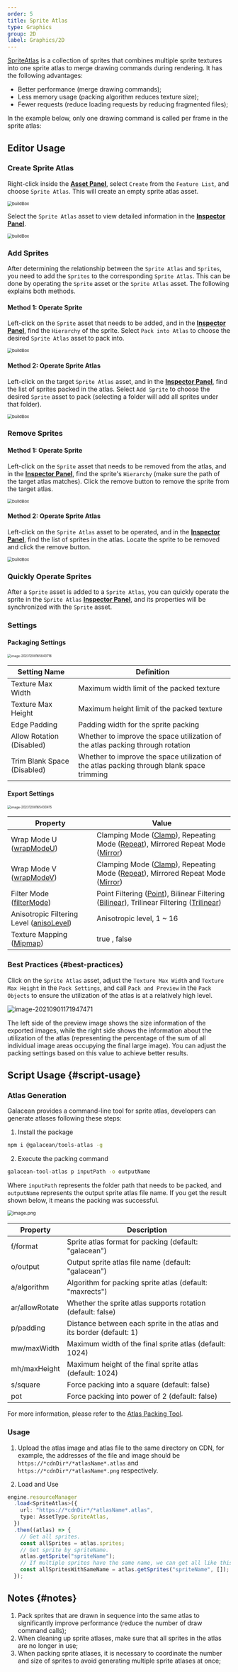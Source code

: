 ```yaml
---
order: 5
title: Sprite Atlas
type: Graphics
group: 2D
label: Graphics/2D
---
```


[SpriteAtlas](/apis/core/#SpriteAtlas) is a collection of sprites that combines multiple sprite textures into one sprite atlas to merge drawing commands during rendering. It has the following advantages:

- Better performance (merge drawing commands);
- Less memory usage (packing algorithm reduces texture size);
- Fewer requests (reduce loading requests by reducing fragmented files);

In the example below, only one drawing command is called per frame in the sprite atlas:

<playground src="sprite-atlas.ts"></playground>

## Editor Usage

### Create Sprite Atlas

Right-click inside the **[Asset Panel](/en/docs/assets-interface)**, select `Create` from the `Feature List`, and choose `Sprite Atlas`. This will create an empty sprite atlas asset.

<img src="https://mdn.alipayobjects.com/huamei_w6ifet/afts/img/A*W-HZSrvAiG8AAAAAAAAAAAAADjCHAQ/original" alt="buildBox" style="zoom: 67%;" />

Select the `Sprite Atlas` asset to view detailed information in the **[Inspector Panel](/en/docs/interface-inspector)**.

<img src="https://mdn.alipayobjects.com/huamei_w6ifet/afts/img/A*LW0JS7v5dP8AAAAAAAAAAAAADjCHAQ/original" alt="buildBox" style="zoom: 67%;" />

### Add Sprites

After determining the relationship between the `Sprite Atlas` and `Sprites`, you need to add the `Sprites` to the corresponding `Sprite Atlas`. This can be done by operating the `Sprite` asset or the `Sprite Atlas` asset. The following explains both methods.

#### Method 1: Operate Sprite

Left-click on the `Sprite` asset that needs to be added, and in the **[Inspector Panel](/en/docs/interface-inspector)**, find the `Hierarchy` of the sprite. Select `Pack into Atlas` to choose the desired `Sprite Atlas` asset to pack into.

<img src="https://mdn.alipayobjects.com/huamei_w6ifet/afts/img/A*G_utQZfPYPoAAAAAAAAAAAAADjCHAQ/original" alt="buildBox" style="zoom: 67%;" />

#### Method 2: Operate Sprite Atlas

Left-click on the target `Sprite Atlas` asset, and in the **[Inspector Panel](/en/docs/interface-inspector)**, find the list of sprites packed in the atlas. Select `Add Sprite` to choose the desired `Sprite` asset to pack (selecting a folder will add all sprites under that folder).

<img src="https://mdn.alipayobjects.com/huamei_w6ifet/afts/img/A*6unHT7e-S-8AAAAAAAAAAAAADjCHAQ/original" alt="buildBox" style="zoom: 67%;" />

### Remove Sprites

#### Method 1: Operate Sprite

Left-click on the `Sprite` asset that needs to be removed from the atlas, and in the **[Inspector Panel](/en/docs/interface-inspector)**, find the sprite's `Hierarchy` (make sure the path of the target atlas matches). Click the remove button to remove the sprite from the target atlas.

<img src="https://mdn.alipayobjects.com/huamei_jvf0dp/afts/img/A*dQ_CT5qjHacAAAAAAAAAAAAADleLAQ/original" alt="buildBox" style="zoom: 67%;" />

#### Method 2: Operate Sprite Atlas

Left-click on the `Sprite Atlas` asset to be operated, and in the **[Inspector Panel](/en/docs/interface-inspector)**, find the list of sprites in the atlas. Locate the sprite to be removed and click the remove button.

<img src="https://mdn.alipayobjects.com/huamei_w6ifet/afts/img/A*aZcoS6ISXAoAAAAAAAAAAAAADjCHAQ/original" alt="buildBox" style="zoom: 67%;" />

### Quickly Operate Sprites

After a `Sprite` asset is added to a `Sprite Atlas`, you can quickly operate the sprite in the `Sprite Atlas` **[Inspector Panel](/en/docs/interface-inspector)**, and its properties will be synchronized with the `Sprite` asset.


### Settings

#### Packaging Settings

<img src="https://gw.alipayobjects.com/zos/OasisHub/81a2044b-c1b7-449d-96cf-1e098b72a1be/image-20231208165843716.png" alt="image-20231208165843716" style="zoom:50%;" />

| Setting Name       | Definition                                |
| ------------------ | ---------------------------------------- |
| Texture Max Width       | Maximum width limit of the packed texture               |
| Texture Max Height       | Maximum height limit of the packed texture               |
| Edge Padding           | Padding width for the sprite packing                   |
| Allow Rotation (Disabled) | Whether to improve the space utilization of the atlas packing through rotation     |
| Trim Blank Space (Disabled) | Whether to improve the space utilization of the atlas packing through blank space trimming |

#### Export Settings

<img src="https://gw.alipayobjects.com/zos/OasisHub/1f4302b8-d485-4d3e-b508-36b570f5a883/image-20231208165430415.png" alt="image-20231208165430415" style="zoom:50%;" />

| Property                                                            | Value                                                                                                                                                                                         |
| --------------------------------------------------------------- | ------------------------------------------------------------------------------------------------------------------------------------------------------------------------------------------ |
| Wrap Mode U ([wrapModeU](/apis/core/#Texture-wrapModeU))         | Clamping Mode ([Clamp](/apis/core/#TextureWrapMode-Clamp)), Repeating Mode ([Repeat](/apis/core/#TextureWrapMode-Repeat)), Mirrored Repeat Mode ([Mirror](/apis/core/#TextureWrapMode-Mirror))               |
| Wrap Mode V ([wrapModeV](/apis/core/#Texture-wrapModeV))         | Clamping Mode ([Clamp](/apis/core/#TextureWrapMode-Clamp)), Repeating Mode ([Repeat](/apis/core/#TextureWrapMode-Repeat)), Mirrored Repeat Mode ([Mirror](/apis/core/#TextureWrapMode-Mirror))               |
| Filter Mode ([filterMode](/apis/core/#Texture-filterMode))         | Point Filtering ([Point](/apis/core/#TextureFilterMode-Point)), Bilinear Filtering ([Bilinear](/apis/core/#TextureFilterMode-Bilinear)), Trilinear Filtering ([Trilinear](/apis/core/#TextureFilterMode-Trilinear)) |
| Anisotropic Filtering Level ([anisoLevel](/apis/core/#Texture-anisoLevel)) | Anisotropic level, 1 ~ 16                                                                                                                                                                       |
| Texture Mapping ([Mipmap](/apis/core/#Texture-generateMipmaps))         | true , false                                                                                                                                                                               |

### Best Practices {#best-practices}

Click on the `Sprite Atlas` asset, adjust the `Texture Max Width` and `Texture Max Height` in the `Pack Settings`, and call `Pack and Preview` in the `Pack Objects` to ensure the utilization of the atlas is at a relatively high level.

![image-20210901171947471](https://mdn.alipayobjects.com/huamei_w6ifet/afts/img/A*lyhRSY63HJgAAAAAAAAAAAAADjCHAQ/original)

The left side of the preview image shows the size information of the exported images, while the right side shows the information about the utilization of the atlas (representing the percentage of the sum of all individual image areas occupying the final large image). You can adjust the packing settings based on this value to achieve better results.

## Script Usage {#script-usage}

### Atlas Generation

Galacean provides a command-line tool for sprite atlas, developers can generate atlases following these steps:

1. Install the package

```bash
npm i @galacean/tools-atlas -g
```

2. Execute the packing command

```bash
galacean-tool-atlas p inputPath -o outputName
```

Where `inputPath` represents the folder path that needs to be packed, and `outputName` represents the output sprite atlas file name. If you get the result shown below, it means the packing was successful.

<img src="https://gw.alipayobjects.com/mdn/rms_7c464e/afts/img/A*UhLBRpt9SwAAAAAAAAAAAAAAARQnAQ" alt="image.png" style="zoom:75%;" />

| Property       | Description                                 |
| -------------- | ------------------------------------------- |
| f/format       | Sprite atlas format for packing (default: "galacean") |
| o/output       | Output sprite atlas file name (default: "galacean") |
| a/algorithm    | Algorithm for packing sprite atlas (default: "maxrects") |
| ar/allowRotate | Whether the sprite atlas supports rotation (default: false) |
| p/padding      | Distance between each sprite in the atlas and its border (default: 1) |
| mw/maxWidth    | Maximum width of the final sprite atlas (default: 1024) |
| mh/maxHeight   | Maximum height of the final sprite atlas (default: 1024) |
| s/square       | Force packing into a square (default: false) |
| pot            | Force packing into power of 2 (default: false) |

For more information, please refer to the [Atlas Packing Tool](https://github.com/galacean/tools/blob/main/packages/atlas/README.md).

### Usage

1. Upload the atlas image and atlas file to the same directory on CDN, for example, the addresses of the file and image should be `https://*cdnDir*/*atlasName*.atlas` and `https://*cdnDir*/*atlasName*.png` respectively.

2. Load and Use

```typescript
engine.resourceManager
  .load<SpriteAtlas>({
    url: "https://*cdnDir*/*atlasName*.atlas",
    type: AssetType.SpriteAtlas,
  })
  .then((atlas) => {
    // Get all sprites.
    const allSprites = atlas.sprites;
    // Get sprite by spriteName.
    atlas.getSprite("spriteName");
    // If multiple sprites have the same name, we can get all like this.
    const allSpritesWithSameName = atlas.getSprites("spriteName", []);
  });
```

## Notes {#notes}

1. Pack sprites that are drawn in sequence into the same atlas to significantly improve performance (reduce the number of draw command calls);
2. When cleaning up sprite atlases, make sure that all sprites in the atlas are no longer in use;
3. When packing sprite atlases, it is necessary to coordinate the number and size of sprites to avoid generating multiple sprite atlases at once;
